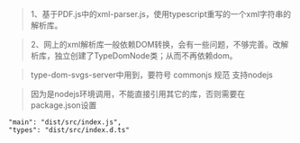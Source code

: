 
> 1、基于PDF.js中的xml-parser.js，使用typescript重写的一个xml字符串的解析库。

> 2、网上的xml解析库一般依赖DOM转换，会有一些问题，不够完善。改解析库，独立创建了TypeDomNode类；从而不再依赖dom。

> type-dom-svgs-server中用到，要符号 commonjs 规范
> 支持nodejs

> 因为是nodejs环境调用，不能直接引用其它的库，否则需要在package.json设置


``` 
"main": "dist/src/index.js",
"types": "dist/src/index.d.ts"

```
